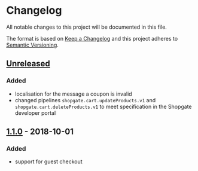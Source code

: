 # Changelog

All notable changes to this project will be documented in this file.

The format is based on [Keep a Changelog](http://keepachangelog.com/) and this project adheres to [Semantic Versioning](http://semver.org/).

## [Unreleased]
### Added
- localisation for the message a coupon is invalid
- changed pipelines `shopgate.cart.updateProducts.v1` and `shopgate.cart.deleteProducts.v1` to meet specification in the Shopgate developer portal

## [1.1.0] - 2018-10-01
### Added
- support for guest checkout

[Unreleased]: https://stash.localdev.cc/projects/SGX/repos/magento-cart/compare/commits?targetBranch=refs%2Ftags%2Fv1.1.0&sourceBranch=refs%2Fheads%2Fmaster
[1.1.0]: https://stash.localdev.cc/projects/SGX/repos/magento-cart/commits?until=refs%2Ftags%2Fv1.1.0
